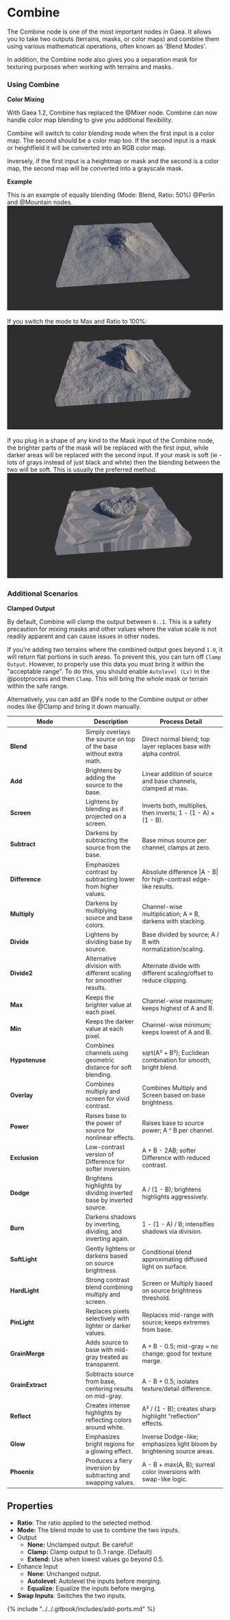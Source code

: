 # Combine

The Combine node is one of the most important nodes in Gaea. It allows you to take two outputs (terrains, masks, or color maps) and combine them using various mathematical operations, often known as 'Blend Modes'.

In addition, the Combine node also gives you a separation mask for texturing purposes when working with terrains and masks.

### Using Combine

**Color Mixing**

With Gaea 1.2, Combine has replaced the @Mixer node. Combine can now handle color map blending to give you additional flexibility.

Combine will switch to color blending mode when the first input is a color map. The second should be a color map too. If the second input is a mask or heightfield it will be converted into an RGB color map.

Inversely, if the first input is a heightmap or mask and the second is a color map, the second map will be converted into a grayscale mask.

**Example**

This is an example of equally blending (Mode: Blend, Ratio: 50%) @Perlin and @Mountain nodes. ![](../../images/ref/Combine/combine--blend.webp)

If you switch the mode to Max and Ratio to 100%: ![](../../images/ref/Combine/combine--max.webp)

If you plug in a shape of any kind to the Mask input of the Combine node, the brighter parts of the mask will be replaced with the first input, while darker areas will be replaced with the second input. If your mask is soft (ie - lots of grays instead of just black and white) then the blending between the two will be soft. This is usually the preferred method. ![](../../images/ref/Combine/combine--hardmask.webp)

### Additional Scenarios

**Clamped Output**

By default, Combine will clamp the output between `0..1`. This is a safety precaution for mixing masks and other values where the value scale is not readily apparent and can cause issues in other nodes.

If you're adding two terrains where the combined output goes beyond `1.0`, it will return flat portions in such areas. To prevent this, you can turn off `Clamp Output`. However, to properly use this data you must bring it within the "acceptable range". To do this, you should enable `Autolevel (Lv)` in the @postprocess and then `Clamp`. This will bring the whole mask or terrain within the safe range.

Alternatively, you can add an @Fx node to the Combine output or other nodes like @Clamp and bring it down manually.



<table><thead><tr><th width="162.4000244140625">Mode</th><th>Description</th><th>Process Detail</th></tr></thead><tbody><tr><td><strong>Blend</strong></td><td>Simply overlays the source on top of the base without extra math.</td><td>Direct normal blend; top layer replaces base with alpha control.</td></tr><tr><td><strong>Add</strong></td><td>Brightens by adding the source to the base.</td><td>Linear addition of source and base channels, clamped at max.</td></tr><tr><td><strong>Screen</strong></td><td>Lightens by blending as if projected on a screen.</td><td>Inverts both, multiplies, then inverts; 1 - (1 - A) × (1 - B).</td></tr><tr><td><strong>Subtract</strong></td><td>Darkens by subtracting the source from the base.</td><td>Base minus source per channel, clamps at zero.</td></tr><tr><td><strong>Difference</strong></td><td>Emphasizes contrast by subtracting lower from higher values.</td><td>Absolute difference |A - B| for high-contrast edge-like results.</td></tr><tr><td><strong>Multiply</strong></td><td>Darkens by multiplying source and base colors.</td><td>Channel-wise multiplication; A × B, darkens with stacking.</td></tr><tr><td><strong>Divide</strong></td><td>Lightens by dividing base by source.</td><td>Base divided by source; A / B with normalization/scaling.</td></tr><tr><td><strong>Divide2</strong></td><td>Alternative division with different scaling for smoother results.</td><td>Alternate divide with different scaling/offset to reduce clipping.</td></tr><tr><td><strong>Max</strong></td><td>Keeps the brighter value at each pixel.</td><td>Channel-wise maximum; keeps highest of A and B.</td></tr><tr><td><strong>Min</strong></td><td>Keeps the darker value at each pixel.</td><td>Channel-wise minimum; keeps lowest of A and B.</td></tr><tr><td><strong>Hypotenuse</strong></td><td>Combines channels using geometric distance for soft blending.</td><td>sqrt(A² + B²); Euclidean combination for smooth, bright blend.</td></tr><tr><td><strong>Overlay</strong></td><td>Combines multiply and screen for vivid contrast.</td><td>Combines Multiply and Screen based on base brightness.</td></tr><tr><td><strong>Power</strong></td><td>Raises base to the power of source for nonlinear effects.</td><td>Raises base to source power; A ^ B per channel.</td></tr><tr><td><strong>Exclusion</strong></td><td>Low-contrast version of Difference for softer inversion.</td><td>A + B - 2AB; softer Difference with reduced contrast.</td></tr><tr><td><strong>Dodge</strong></td><td>Brightens highlights by dividing inverted base by inverted source.</td><td>A / (1 - B); brightens highlights aggressively.</td></tr><tr><td><strong>Burn</strong></td><td>Darkens shadows by inverting, dividing, and inverting again.</td><td>1 - (1 - A) / B; intensifies shadows via division.</td></tr><tr><td><strong>SoftLight</strong></td><td>Gently lightens or darkens based on source brightness.</td><td>Conditional blend approximating diffused light on surface.</td></tr><tr><td><strong>HardLight</strong></td><td>Strong contrast blend combining multiply and screen.</td><td>Screen or Multiply based on source brightness threshold.</td></tr><tr><td><strong>PinLight</strong></td><td>Replaces pixels selectively with lighter or darker values.</td><td>Replaces mid-range with source; keeps extremes from base.</td></tr><tr><td><strong>GrainMerge</strong></td><td>Adds source to base with mid-gray treated as transparent.</td><td>A + B - 0.5; mid-gray = no change; good for texture merge.</td></tr><tr><td><strong>GrainExtract</strong></td><td>Subtracts source from base, centering results on mid-gray.</td><td>A - B + 0.5; isolates texture/detail difference.</td></tr><tr><td><strong>Reflect</strong></td><td>Creates intense highlights by reflecting colors around white.</td><td>A² / (1 - B); creates sharp highlight “reflection” effects.</td></tr><tr><td><strong>Glow</strong></td><td>Emphasizes bright regions for a glowing effect.</td><td>Inverse Dodge-like; emphasizes light bloom by brightening source areas.</td></tr><tr><td><strong>Phoenix</strong></td><td>Produces a fiery inversion by subtracting and swapping values.</td><td>A - B + max(A, B); surreal color inversions with swap-like logic.</td></tr></tbody></table>

## Properties

* **Ratio**: The ratio applied to the selected method.
* **Mode:** The blend mode to use to combine the two inputs.
* Output
  * **None:** Unclamped output. Be careful!
  * **Clamp:** Clamp output to 0..1 range. (Default)
  * **Extend:** Use when lowest values go beyond 0.5.
* Enhance Input
  * **None**: Unchanged output.
  * **Autolevel**: Autolevel the inputs before merging.
  * **Equalize**: Equalize the inputs before merging.
* **Swap Inputs**: Switches the two inputs.

{% include "../../.gitbook/includes/add-ports.md" %}

